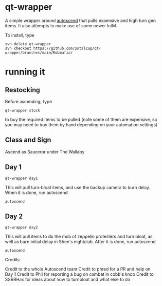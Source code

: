 # qt-wrapper

A simple wrapper around [autoscend](https://github.com/Loathing-Associates-Scripting-Society/autoscend) that pulls expensive and high turn gen items. It also attempts to make use of some newer IotM.

To install, type

```
svn delete qt-wrapper
svn checkout https://github.com/pstalcup/qt-wrapper/branches/main/KoLmafia/
```

# running it

## Restocking

Before ascending, type

```
qt-wrapper stock
```

to buy the required items to be pulled (note some of them are expensive, so you may need to buy them by hand depending on your automation settings)

## Class and Sign

Ascend as Sauceror under The Wallaby 

## Day 1

```
qt-wrapper day1
```

This will pull turn-bloat items, and use the backup camera to burn delay. When it is done, run autoscend

```
autoscend
```

## Day 2

```
qt-wrapper day2
```

This will pull items to do the mob of zeppelin protesters and turn bloat, as well as burn initial delay in Shen's nightclub. After it is done, run autoscend

```
autoscend
```

Credits:

Credit to the whole Autoscend team
Credit to phred for a PR and help on Day 1
Credit to Phil for reporting a bug on combat in cobb's knob
Credit to SSBBHax for ideas about how to turnbloat and what else to do
